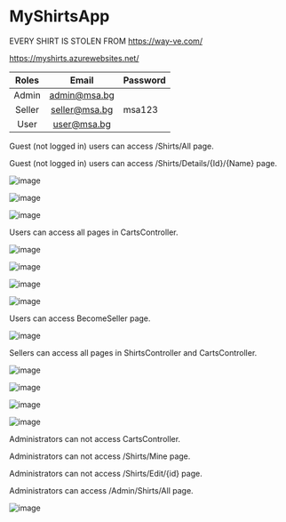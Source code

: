 # MyShirtsApp

EVERY SHIRT IS STOLEN FROM <a href="https://way-ve.com/">https://way-ve.com/</a>

https://myshirts.azurewebsites.net/

| **Roles** |   **Email**   | **Password** |
|:---------:|:-------------:|--------------|
|   Admin   |  admin@msa.bg |              |
|   Seller  | seller@msa.bg |    msa123    |
|    User   |  user@msa.bg  |              |

Guest (not logged in) users can access /Shirts/All page.

Guest (not logged in) users can access /Shirts/Details/{Id}/{Name} page.

![image](https://user-images.githubusercontent.com/87133289/162712362-96550056-17a2-4789-88db-f337851f1c7b.png)

![image](https://user-images.githubusercontent.com/87133289/162712499-81ec3356-0331-46dd-b5d4-dbe7815ff08e.png)

![image](https://user-images.githubusercontent.com/87133289/162712714-87fa2d8d-5bac-4ade-bd87-b34c3452646a.png)

Users can access all pages in CartsController.

![image](https://user-images.githubusercontent.com/87133289/162713446-f10a5e61-e645-4610-ab6f-70d687c273d6.png)

![image](https://user-images.githubusercontent.com/87133289/162713601-62f4fb14-032e-482b-9840-159bcfd43ff8.png)

![image](https://user-images.githubusercontent.com/87133289/162713693-25ccf747-5a17-4028-be1b-f2e5a5a2f474.png)

![image](https://user-images.githubusercontent.com/87133289/162713821-f5b29b7b-31ff-4a8d-a0c0-224e639227d4.png)

Users can access BecomeSeller page.

![image](https://user-images.githubusercontent.com/87133289/162713122-d9da9863-40cd-4a4f-bded-36c9e15107be.png)

Sellers can access all pages in ShirtsController and CartsController.

![image](https://user-images.githubusercontent.com/87133289/162714031-22c0111e-9700-4595-ace4-ab54ddbe53d7.png)

![image](https://user-images.githubusercontent.com/87133289/162714244-6a9bb2ef-3223-4911-986e-d1230db79ede.png)

![image](https://user-images.githubusercontent.com/87133289/162714373-a53d1177-11cc-4309-900e-70dea939dfb0.png)

![image](https://user-images.githubusercontent.com/87133289/162714428-f0d13cca-aa9f-449c-9b3d-73ae44dd9cdf.png)

Administrators can not access CartsController.

Administrators can not access /Shirts/Mine page.

Administrators can not access /Shirts/Edit/{id} page.

Administrators can access /Admin/Shirts/All page.

![image](https://user-images.githubusercontent.com/87133289/162714640-228e6ff3-bb6a-4fc1-a3a3-3293e5a29dbe.png)
